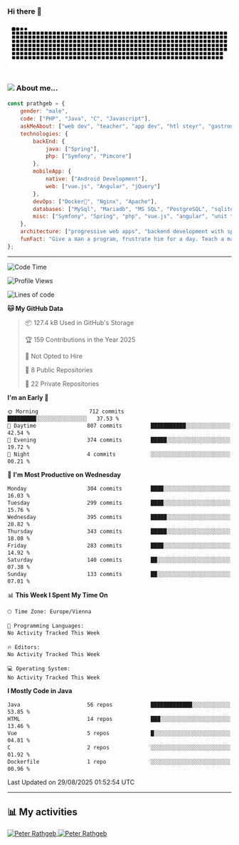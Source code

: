### Hi there 👋

<div align="center">
  <img  src="https://github.com/1999AZZAR/1999AZZAR/blob/main/resources/img/grid-snake.svg"
       alt="snake" />
</div>

### <img src="https://media.giphy.com/media/VgCDAzcKvsR6OM0uWg/giphy.gif" width="50"> About me...  

```javascript
const prathgeb = {
    gender: "male",
    code: ["PHP", "Java", "C", "Javascript"],
    askMeAbout: ["web dev", "teacher", "app dev", "htl steyr", "gastronaut"],
    technologies: {
        backEnd: {
            java: ["Spring"],
            php: ["Symfony", "Pimcore"]
        },
        mobileApp: {
            native: ["Android Development"],
            web: ["vue.js", "Angular", "jQuery"]
        },
        devOps: ["Docker🐳", "Nginx", "Apache"],
        databases: ["MySql", "Mariadb", "MS SQL", "PostgreSQL", "sqlite"],
        misc: ["Symfony", "Spring", "php", "vue.js", "angular", "unit testing", "ci/cd using github actions"]
    },
    architecture: ["progressive web apps", "backend development with spring", "backend development with symfony"],
    funFact: "Give a man a program, frustrate him for a day. Teach a man to program, frustrate him for a lifetime."
};
```

---
<!--START_SECTION:waka-->
![Code Time](http://img.shields.io/badge/Code%20Time-974%20hrs%2012%20mins-blue)

![Profile Views](http://img.shields.io/badge/Profile%20Views-1-blue)

![Lines of code](https://img.shields.io/badge/From%20Hello%20World%20I%27ve%20Written-2.9%20million%20lines%20of%20code-blue)

**🐱 My GitHub Data** 

> 📦 127.4 kB Used in GitHub's Storage 
 > 
> 🏆 159 Contributions in the Year 2025
 > 
> 🚫 Not Opted to Hire
 > 
> 📜 8 Public Repositories 
 > 
> 🔑 22 Private Repositories 
 > 
**I'm an Early 🐤** 

```text
🌞 Morning                712 commits         █████████░░░░░░░░░░░░░░░░   37.53 % 
🌆 Daytime                807 commits         ███████████░░░░░░░░░░░░░░   42.54 % 
🌃 Evening                374 commits         █████░░░░░░░░░░░░░░░░░░░░   19.72 % 
🌙 Night                  4 commits           ░░░░░░░░░░░░░░░░░░░░░░░░░   00.21 % 
```
📅 **I'm Most Productive on Wednesday** 

```text
Monday                   304 commits         ████░░░░░░░░░░░░░░░░░░░░░   16.03 % 
Tuesday                  299 commits         ████░░░░░░░░░░░░░░░░░░░░░   15.76 % 
Wednesday                395 commits         █████░░░░░░░░░░░░░░░░░░░░   20.82 % 
Thursday                 343 commits         █████░░░░░░░░░░░░░░░░░░░░   18.08 % 
Friday                   283 commits         ████░░░░░░░░░░░░░░░░░░░░░   14.92 % 
Saturday                 140 commits         ██░░░░░░░░░░░░░░░░░░░░░░░   07.38 % 
Sunday                   133 commits         ██░░░░░░░░░░░░░░░░░░░░░░░   07.01 % 
```


📊 **This Week I Spent My Time On** 

```text
🕑︎ Time Zone: Europe/Vienna

💬 Programming Languages: 
No Activity Tracked This Week

🔥 Editors: 
No Activity Tracked This Week

💻 Operating System: 
No Activity Tracked This Week
```

**I Mostly Code in Java** 

```text
Java                     56 repos            █████████████░░░░░░░░░░░░   53.85 % 
HTML                     14 repos            ███░░░░░░░░░░░░░░░░░░░░░░   13.46 % 
Vue                      5 repos             █░░░░░░░░░░░░░░░░░░░░░░░░   04.81 % 
C                        2 repos             ░░░░░░░░░░░░░░░░░░░░░░░░░   01.92 % 
Dockerfile               1 repo              ░░░░░░░░░░░░░░░░░░░░░░░░░   00.96 % 
```




 Last Updated on 29/08/2025 01:52:54 UTC
<!--END_SECTION:waka-->

---
  ## 📊 My activities
  <a href="https://github.com/prathgeb">
    <img width=450 height=170 align="center" alt="Peter Rathgeb" src="https://github-readme-stats.vercel.app/api?username=prathgeb&include_all_commits=true&count_private=true&theme=midnight-purple&show_icons=true&bg_color=0D1117&hide_border=true" />
  </a>
  <a href="https://github.com/prathgeb">
    <img align="center" alt="Peter Rathgeb" src="https://github-readme-stats.vercel.app/api/top-langs/?username=prathgeb&include_all_commits=true&count_private=true&theme=midnight-purple&show_icons=true&layout=compact&bg_color=0D1117&hide_border=true" />
  </a>
